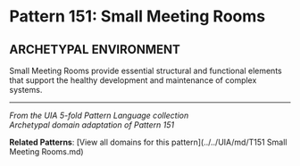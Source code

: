 # Pattern 151: Small Meeting Rooms

## ARCHETYPAL ENVIRONMENT

Small Meeting Rooms provide essential structural and functional elements that support the healthy development and maintenance of complex systems.

---

*From the UIA 5-fold Pattern Language collection*  
*Archetypal domain adaptation of Pattern 151*

**Related Patterns**: [View all domains for this pattern](../../UIA/md/T151 Small Meeting Rooms.md)